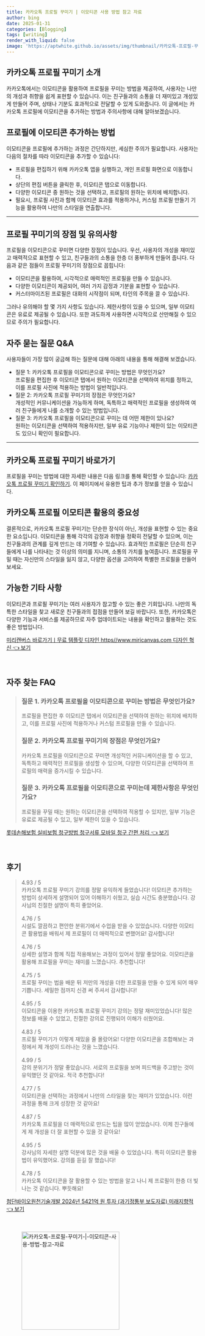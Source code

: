 ```yaml
---
title: 카카오톡 프로필 꾸미기 | 이모티콘 사용 방법 참고 자료
author: bing
date: 2025-01-31
categories: [Blogging]
tags: [writing]
render_with_liquid: false
image: 'https://aptwhite.github.io/assets/img/thumbnail/카카오톡-프로필-꾸미기-|-이모티콘-사용-방법-참고-자료.webp'
---
```



<h2 id='프로필꾸미기소개'>카카오톡 프로필 꾸미기 소개</h2>

<p>카카오톡에서는 이모티콘을 활용하여 프로필을 꾸미는 방법을 제공하여, 사용자는 나만의 개성과 취향을 쉽게 표현할 수 있습니다. 이는 친구들과의 소통을 더 재미있고 개성있게 만들어 주며, 상태나 기분도 효과적으로 전달할 수 있게 도와줍니다. 이 글에서는 카카오톡 프로필에 이모티콘을 추가하는 방법과 주의사항에 대해 알아보겠습니다.</p>

<h2 id='이모티콘추가방법'>프로필에 이모티콘 추가하는 방법</h2>

<p>이모티콘을 프로필에 추가하는 과정은 간단하지만, 세심한 주의가 필요합니다. 사용자는 다음의 절차를 따라 이모티콘을 추가할 수 있습니다:</p>

<ul>
    <li>프로필을 편집하기 위해 카카오톡 앱을 실행하고, 개인 프로필 화면으로 이동합니다.</li>
    <li>상단의 편집 버튼을 클릭한 후, 이모티콘 탭으로 이동합니다.</li>
    <li>다양한 이모티콘 중 원하는 것을 선택하고, 프로필의 원하는 위치에 배치합니다.</li>
    <li>필요시, 프로필 사진과 함께 이모티콘 효과를 적용하거나, 커스텀 프로필 만들기 기능을 활용하여 나만의 스타일을 연출합니다.</li>
</ul>

<hr />

<h2 id='프로필꾸미기장점'>프로필 꾸미기의 장점 및 유의사항</h2>

<p>프로필을 이모티콘으로 꾸미면 다양한 장점이 있습니다. 우선, 사용자의 개성을 재미있고 매력적으로 표현할 수 있고, 친구들과의 소통을 한층 더 풍부하게 만들어 줍니다. 다음과 같은 점들이 프로필 꾸미기의 장점으로 꼽힙니다:</p>

<ul>
    <li>이모티콘을 활용하여, 시각적으로 매력적인 프로필을 만들 수 있습니다.</li>
    <li>다양한 이모티콘이 제공되어, 여러 가지 감정과 기분을 표현할 수 있습니다.</li>
    <li>커스터마이즈된 프로필은 대화의 시작점이 되며, 타인의 주목을 끌 수 있습니다.</li>
</ul>

<p>그러나 유의해야 할 몇 가지 사항도 있습니다. 제한사항이 있을 수 있으며, 일부 이모티콘은 유료로 제공될 수 있습니다. 또한 과도하게 사용하면 시각적으로 산만해질 수 있으므로 주의가 필요합니다.</p>

<h2 id='자주묻는질문'>자주 묻는 질문 Q&A</h2>

<p>사용자들이 가장 많이 궁금해 하는 질문에 대해 아래의 내용을 통해 해결해 보겠습니다.</p>

<ul>
    <li>질문 1: 카카오톡 프로필을 이모티콘으로 꾸미는 방법은 무엇인가요? <br> 프로필을 편집한 후 이모티콘 탭에서 원하는 이모티콘을 선택하여 위치를 정하고, 이를 프로필 사진에 적용하는 방법이 일반적입니다.</li>
    <li>질문 2: 카카오톡 프로필 꾸미기의 장점은 무엇인가요? <br> 개성적인 커뮤니케이션을 가능하게 하며, 독특하고 매력적인 프로필을 생성하여 여러 친구들에게 나를 소개할 수 있는 방법입니다.</li>
    <li>질문 3: 카카오톡 프로필을 이모티콘으로 꾸미는 데 어떤 제한이 있나요? <br> 원하는 이모티콘을 선택하여 적용하지만, 일부 유료 기능이나 제한이 있는 이모티콘도 있으니 확인이 필요합니다.</li>
</ul>

<hr />

<h2 id='관련링크'>카카오톡 프로필 꾸미기 바로가기</h2>

<p>프로필을 꾸미는 방법에 대한 자세한 내용은 다음 링크를 통해 확인할 수 있습니다: <a href="https://example.com">카카오톡 프로필 꾸미기 확인하기</a>. 이 페이지에서 유용한 팁과 추가 정보를 얻을 수 있습니다.</p>

<h2 id='마무리'>카카오톡 프로필 이모티콘 활용의 중요성</h2>

<p>결론적으로, 카카오톡 프로필 꾸미기는 단순한 장식이 아닌, 개성을 표현할 수 있는 중요한 요소입니다. 이모티콘을 통해 각각의 감정과 취향을 정확히 전달할 수 있으며, 이는 친구들과의 관계를 깊게 만드는 데 기여할 수 있습니다. 효과적인 프로필은 단순히 친구들에게 나를 나타내는 것 이상의 의미를 지니며, 소통의 가치를 높여줍니다. 프로필을 꾸밀 때는 자신만의 스타일을 잃지 않고, 다양한 옵션을 고려하여 특별한 프로필을 만들어 보세요.</p>

<h2 id='가능한기타사항'>가능한 기타 사항</h2>

<p>이모티콘과 프로필 꾸미기는 여러 사용자가 참고할 수 있는 좋은 기회입니다. 나만의 독특한 스타일을 찾고 새로운 친구들과의 접점을 만들어 보길 바랍니다. 또한, 카카오톡은 다양한 기능과 서비스를 제공하므로 자주 업데이트되는 내용을 확인하고 활용하는 것도 좋은 방법입니다.</p>


<p><a class="click-button" title="미리캔버스 바로가기ㅣ무료 템플릿 디자인 https//www.miricanvas.com 디자인 혁신" href="https://aptwhite.github.io/posts/%EB%AF%B8%EB%A6%AC%EC%BA%94%EB%B2%84%EC%8A%A4-%EB%B0%94%EB%A1%9C%EA%B0%80%EA%B8%B0%E3%85%A3%EB%AC%B4%EB%A3%8C-%ED%85%9C%ED%94%8C%EB%A6%BF-%EB%94%94%EC%9E%90%EC%9D%B8-httpswww.miricanvas.com-%EB%94%94%EC%9E%90%EC%9D%B8-%ED%98%81%EC%8B%A0/" rel="dofollow">미리캔버스 바로가기ㅣ무료 템플릿 디자인 https//www.miricanvas.com 디자인 혁신 👈 보기</a></p><br>
<h2 id='자주_찾는_FAQ'>자주 찾는 FAQ</h2>
<div itemscope="" itemtype="https://schema.org/FAQPage"> 
<blockquote> 
<div itemscope="" itemprop="mainEntity" itemtype="https://schema.org/Question"> 
<h3 itemprop="name">질문 1. 카카오톡 프로필을 이모티콘으로 꾸미는 방법은 무엇인가요?</h3> 
<div itemscope="" itemprop="acceptedAnswer" itemtype="https://schema.org/Answer"> 
<span itemprop="text"> 
<p>프로필을 편집한 후 이모티콘 탭에서 이모티콘을 선택하여 원하는 위치에 배치하고, 이를 프로필 사진에 적용하거나 커스텀 프로필을 만들 수 있습니다.</p> 
</span> 
</div> 
</div> 
<div itemscope="" itemprop="mainEntity" itemtype="https://schema.org/Question"> 
<h3 itemprop="name">질문 2. 카카오톡 프로필 꾸미기의 장점은 무엇인가요?</h3> 
<div itemscope="" itemprop="acceptedAnswer" itemtype="https://schema.org/Answer"> 
<span itemprop="text"> 
<p>카카오톡 프로필을 이모티콘으로 꾸미면 개성적인 커뮤니케이션을 할 수 있고, 독특하고 매력적인 프로필을 생성할 수 있으며, 다양한 이모티콘을 선택하여 프로필의 매력을 증가시킬 수 있습니다.</p> 
</span> 
</div> 
</div> 
<div itemscope="" itemprop="mainEntity" itemtype="https://schema.org/Question"> 
<h3 itemprop="name">질문 3. 카카오톡 프로필을 이모티콘으로 꾸미는데 제한사항은 무엇인가요?</h3> 
<div itemscope="" itemprop="acceptedAnswer" itemtype="https://schema.org/Answer"> 
<span itemprop="text"> 
<p>프로필을 꾸밀 때는 원하는 이모티콘을 선택하여 적용할 수 있지만, 일부 기능은 유료로 제공될 수 있고, 일부 제한이 있을 수 있습니다.</p> 
</span> 
</div> 
</div> 
</blockquote> 
</div>
<p><a class="click-button" title="롯데손해보험 실비보험 청구방법 청구서류 모바일 청구 간편 처리" href="https://aptwhite.github.io/posts/%EB%A1%AF%EB%8D%B0%EC%86%90%ED%95%B4%EB%B3%B4%ED%97%98-%EC%8B%A4%EB%B9%84%EB%B3%B4%ED%97%98-%EC%B2%AD%EA%B5%AC%EB%B0%A9%EB%B2%95-%EC%B2%AD%EA%B5%AC%EC%84%9C%EB%A5%98-%EB%AA%A8%EB%B0%94%EC%9D%BC-%EC%B2%AD%EA%B5%AC-%EA%B0%84%ED%8E%B8-%EC%B2%98%EB%A6%AC/" rel="dofollow">롯데손해보험 실비보험 청구방법 청구서류 모바일 청구 간편 처리 👈 보기</a></p><br>
<h2 id='후기'>후기</h2>
<div itemscope itemtype="https://schema.org/Product">
  <blockquote>
  <div itemprop="review" itemscope itemtype="https://schema.org/Review">
      <div itemprop="reviewRating" itemscope itemtype="https://schema.org/Rating"> <span itemprop="ratingValue">4.93</span> / <span itemprop="bestRating">5</span> </div>
      <span itemprop="reviewBody">카카오톡 프로필 꾸미기 강의를 정말 유익하게 들었습니다! 이모티콘 추가하는 방법이 상세하게 설명되어 있어 이해하기 쉬웠고, 실습 시간도 충분했습니다. 강사님의 친절한 설명이 특히 좋았어요.</span>
  </div>
  <br>
  <div itemprop="review" itemscope itemtype="https://schema.org/Review">
      <div itemprop="reviewRating" itemscope itemtype="https://schema.org/Rating"> <span itemprop="ratingValue">4.76</span> / <span itemprop="bestRating">5</span> </div>
      <span itemprop="reviewBody">시설도 깔끔하고 편안한 분위기에서 수업을 받을 수 있었습니다. 다양한 이모티콘 활용법을 배워서 제 프로필이 더 매력적으로 변했어요! 감사합니다!</span>
  </div>
  <br>
  <div itemprop="review" itemscope itemtype="https://schema.org/Review">
      <div itemprop="reviewRating" itemscope itemtype="https://schema.org/Rating"> <span itemprop="ratingValue">4.76</span> / <span itemprop="bestRating">5</span> </div>
      <span itemprop="reviewBody">상세한 설명과 함께 직접 적용해보는 과정이 있어서 정말 좋았어요. 이모티콘을 활용해 프로필을 꾸미는 재미를 느꼈습니다. 추천합니다!</span>
  </div>
  <br>
  <div itemprop="review" itemscope itemtype="https://schema.org/Review">
      <div itemprop="reviewRating" itemscope itemtype="https://schema.org/Rating"> <span itemprop="ratingValue">4.75</span> / <span itemprop="bestRating">5</span> </div>
      <span itemprop="reviewBody">프로필 꾸미는 법을 배운 뒤 저만의 개성을 더한 프로필을 만들 수 있게 되어 매우 기쁩니다. 세밀한 점까지 신경 써 주셔서 감사합니다!</span>
  </div>
  <br>
  <div itemprop="review" itemscope itemtype="https://schema.org/Review">
      <div itemprop="reviewRating" itemscope itemtype="https://schema.org/Rating"> <span itemprop="ratingValue">4.95</span> / <span itemprop="bestRating">5</span> </div>
      <span itemprop="reviewBody">이모티콘을 이용한 카카오톡 프로필 꾸미기 강의는 정말 재미있었습니다! 많은 정보를 배울 수 있었고, 친절한 강의로 진행되어 이해가 쉬웠어요.</span>
  </div>
  <br>
  <div itemprop="review" itemscope itemtype="https://schema.org/Review">
      <div itemprop="reviewRating" itemscope itemtype="https://schema.org/Rating"> <span itemprop="ratingValue">4.83</span> / <span itemprop="bestRating">5</span> </div>
      <span itemprop="reviewBody">프로필 꾸미기가 이렇게 재밌을 줄 몰랐어요! 다양한 이모티콘을 조합해보는 과정에서 제 개성이 드러나는 것을 느꼈습니다.</span>
  </div>
  <br>
  <div itemprop="review" itemscope itemtype="https://schema.org/Review">
      <div itemprop="reviewRating" itemscope itemtype="https://schema.org/Rating"> <span itemprop="ratingValue">4.99</span> / <span itemprop="bestRating">5</span> </div>
      <span itemprop="reviewBody">강의 분위기가 정말 좋았습니다. 서로의 프로필을 보며 피드백을 주고받는 것이 유익했던 것 같아요. 적극 추천합니다!</span>
  </div>
  <br>
  <div itemprop="review" itemscope itemtype="https://schema.org/Review">
      <div itemprop="reviewRating" itemscope itemtype="https://schema.org/Rating"> <span itemprop="ratingValue">4.77</span> / <span itemprop="bestRating">5</span> </div>
      <span itemprop="reviewBody">이모티콘을 선택하는 과정에서 나만의 스타일을 찾는 재미가 있었습니다. 이런 과정을 통해 크게 성장한 것 같아요!</span>
  </div>
  <br>
  <div itemprop="review" itemscope itemtype="https://schema.org/Review">
      <div itemprop="reviewRating" itemscope itemtype="https://schema.org/Rating"> <span itemprop="ratingValue">4.87</span> / <span itemprop="bestRating">5</span> </div>
      <span itemprop="reviewBody">카카오톡 프로필을 더 매력적으로 만드는 팁을 많이 얻었습니다. 이제 친구들에게 제 개성을 더 잘 표현할 수 있을 것 같아요!</span>
  </div>
  <br>
  <div itemprop="review" itemscope itemtype="https://schema.org/Review">
      <div itemprop="reviewRating" itemscope itemtype="https://schema.org/Rating"> <span itemprop="ratingValue">4.95</span> / <span itemprop="bestRating">5</span> </div>
      <span itemprop="reviewBody">강사님의 자세한 설명 덕분에 많은 것을 배울 수 있었습니다. 특히 이모티콘 활용법이 유익했어요. 강의를 듣길 잘 했습니다!</span>
  </div>
  <br>
  <div itemprop="review" itemscope itemtype="https://schema.org/Review">
      <div itemprop="reviewRating" itemscope itemtype="https://schema.org/Rating"> <span itemprop="ratingValue">4.78</span> / <span itemprop="bestRating">5</span> </div>
      <span itemprop="reviewBody">카카오톡 이모티콘을 잘 활용할 수 있는 방법을 알고 나니 제 프로필이 한층 더 빛나는 것 같습니다. 뿌듯해요!</span>
  </div>
  </blockquote>
</div>
<p><a class="click-button" title="첨단바이오원천기술개발 2024년 5421억 원 투자 (과기정통부 보도자료) 미래지향적" href="https://aptwhite.github.io/posts/%EC%B2%A8%EB%8B%A8%EB%B0%94%EC%9D%B4%EC%98%A4%EC%9B%90%EC%B2%9C%EA%B8%B0%EC%88%A0%EA%B0%9C%EB%B0%9C-2024%EB%85%84-5421%EC%96%B5-%EC%9B%90-%ED%88%AC%EC%9E%90-(%EA%B3%BC%EA%B8%B0%EC%A0%95%ED%86%B5%EB%B6%80-%EB%B3%B4%EB%8F%84%EC%9E%90%EB%A3%8C)-%EB%AF%B8%EB%9E%98%EC%A7%80%ED%96%A5%EC%A0%81/" rel="dofollow">첨단바이오원천기술개발 2024년 5421억 원 투자 (과기정통부 보도자료) 미래지향적 👈 보기</a></p><br>
<figure class="image"><img src="https://aptwhite.github.io/assets/img/thumbnail/카카오톡-프로필-꾸미기-|-이모티콘-사용-방법-참고-자료.webp" alt="카카오톡-프로필-꾸미기-|-이모티콘-사용-방법-참고-자료" width="256" height="256"></figure>